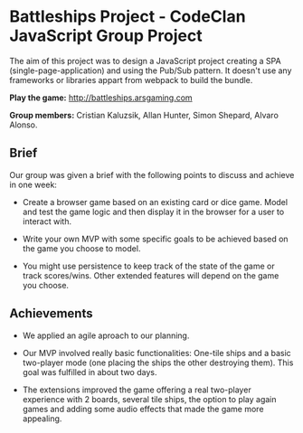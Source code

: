 # Battleships Project - CodeClan JavaScript Group Project

The aim of  this project was to design a JavaScript project creating a SPA (single-page-application) and using the Pub/Sub pattern. It doesn't use any frameworks or libraries appart from webpack to build the bundle.

**Play the game:** http://battleships.arsgaming.com

**Group members:** Cristian Kaluzsik, Allan Hunter, Simon Shepard, Alvaro Alonso.

## Brief

Our group was given a brief with the following points to discuss and achieve in one week:

* Create a browser game based on an existing card or dice game. Model and test the game logic and then display it in the browser for a user to interact with.

* Write your own MVP with some specific goals to be achieved based on the game you choose to model.

* You might use persistence to keep track of the state of the game or track scores/wins. Other extended features will depend on the game you choose.

## Achievements

* We applied an agile aproach to our planning.

* Our MVP involved really basic functionalities: One-tile ships and a basic two-player mode (one placing the ships the other destroying them). This goal was fulfilled in about two days.

* The extensions improved the game offering a real two-player experience with 2 boards, several tile ships, the option to play again games and adding some audio effects that made the game more appealing.

